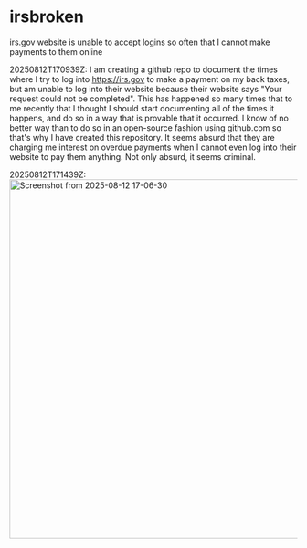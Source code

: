 # irsbroken
irs.gov website is unable to accept logins so often that I cannot make payments to them online

20250812T170939Z: I am creating a github repo to document the times where I try to log into https://irs.gov to make a payment on my back taxes, but am unable to log into their website because their website says "Your request could not be completed".  This has happened so many times that to me recently that I thought I should start documenting all of the times it happens, and do so in a way that is provable that it occurred.  I know of no better way than to do so in an open-source fashion using github.com so that's why I have created this repository.  It seems absurd that they are charging me interest on overdue payments when I cannot even log into their website to pay them anything.  Not only absurd, it seems criminal.

20250812T171439Z: <img width="880" height="629" alt="Screenshot from 2025-08-12 17-06-30" src="https://github.com/user-attachments/assets/07c8d49b-2e94-47b2-bdea-5e5774ca0690" />
